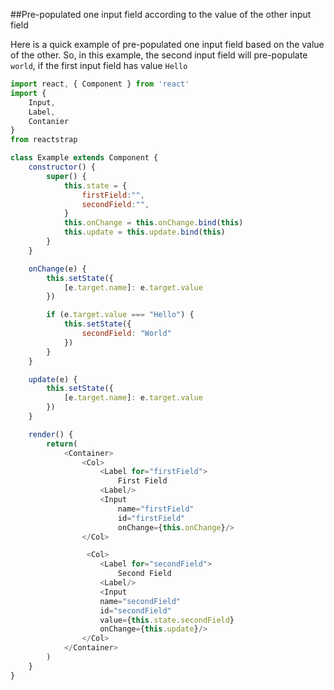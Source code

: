 ##Pre-populated one input field according to the value of the other input field

Here is a quick example of pre-populated one input field based on the value of the other.
So, in this example, the second input field will pre-populate `world`, if the first input field has value `Hello`


```javascript
import react, { Component } from 'react'
import {
    Input,
    Label,
    Contanier
}
from reactstrap

class Example extends Component {
    constructor() {
        super() {
            this.state = {
                firstField:"",
                secondField:"",
            }
            this.onChange = this.onChange.bind(this)
            this.update = this.update.bind(this)
        }
    }

    onChange(e) {
        this.setState({
            [e.target.name]: e.target.value
        })

        if (e.target.value === "Hello") {
            this.setState({
                secondField: "World"
            })
        }   
    }

    update(e) {
        this.setState({
            [e.target.name]: e.target.value
        })
    }

    render() {
        return(
            <Container>
                <Col>
                    <Label for="firstField">
                        First Field
                    <Label/>
                    <Input
                        name="firstField"
                        id="firstField"
                        onChange={this.onChange}/>
                </Col>

                 <Col>
                    <Label for="secondField">
                        Second Field
                    <Label/>
                    <Input 
                    name="secondField" 
                    id="secondField" 
                    value={this.state.secondField} 
                    onChange={this.update}/>
                </Col>
            </Container>
        )
    }
}
```